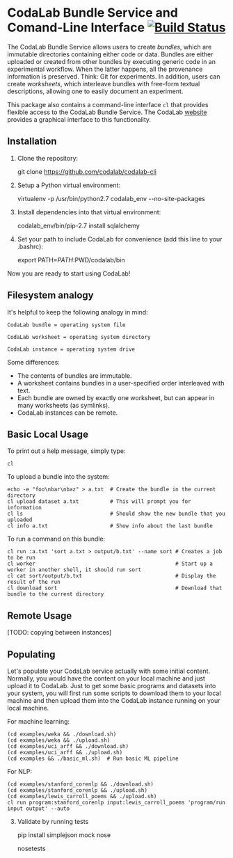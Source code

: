 # CodaLab Bundle Service and Comand-Line Interface [![Build Status](https://travis-ci.org/codalab/codalab-cli.png?branch=master)](https://travis-ci.org/codalab/codalab-cli)

The CodaLab Bundle Service allows users to create *bundles*, which are
immutable directories containing either code or data.  Bundles are either
uploaded or created from other bundles by executing generic code in an
experimental workflow.  When the latter happens, all the provenance information
is preserved.  Think: Git for experiments.  In addition, users can create
*worksheets*, which interleave bundles with free-form textual descriptions,
allowing one to easily document an experiment.

This package also contains a command-line interface `cl` that provides flexible
access to the CodaLab Bundle Service.  The CodaLab
[website](https://github.com/codalab/codalab) provides a graphical interface to
this functionality.

## Installation

1. Clone the repository:

    git clone https://github.com/codalab/codalab-cli

2. Setup a Python virtual environment:

    virtualenv -p /usr/bin/python2.7 codalab_env --no-site-packages

3. Install dependencies into that virtual environment:

    codalab_env/bin/pip-2.7 install sqlalchemy

4. Set your path to include CodaLab for convenience (add this line to your .bashrc):

    export PATH=$PATH:$PWD/codalab/bin

Now you are ready to start using CodaLab!

## Filesystem analogy

It's helpful to keep the following analogy in mind:

    CodaLab bundle = operating system file

    CodaLab worksheet = operating system directory

    CodaLab instance = operating system drive

Some differences:

- The contents of bundles are immutable.
- A worksheet contains bundles in a user-specified order interleaved with text.
- Each bundle are owned by exactly one worksheet, but can appear in many
  worksheets (as symlinks).
- CodaLab instances can be remote.

## Basic Local Usage

To print out a help message, simply type:

    cl
    
To upload a bundle into the system:

    echo -e "foo\nbar\nbaz" > a.txt  # Create the bundle in the current directory
    cl upload dataset a.txt          # This will prompt you for information
    cl ls                            # Should show the new bundle that you uploaded
    cl info a.txt                    # Show info about the last bundle

To run a command on this bundle:

    cl run :a.txt 'sort a.txt > output/b.txt' --name sort # Creates a job to be run
    cl worker                                             # Start up a worker in another shell, it should run sort
    cl cat sort/output/b.txt                              # Display the result of the run
    cl download sort                                      # Download that bundle to the current directory

## Remote Usage

[TODO: copying between instances]

## Populating 

Let's populate your CodaLab service actually with some initial content.
Normally, you would have the content on your local machine and just upload it
to CodaLab.  Just to get some basic programs and datasets into your system, you
will first run some scripts to download them to your local machine and then
upload them into the CodaLab instance running on your local machine.

For machine learning:

    (cd examples/weka && ./download.sh)
    (cd examples/weka && ./upload.sh)
    (cd examples/uci_arff && ./download.sh)
    (cd examples/uci_arff && ./upload.sh)
    (cd examples && ./basic_ml.sh)  # Run basic ML pipeline

For NLP:

    (cd examples/stanford_corenlp && ./download.sh)
    (cd examples/stanford_corenlp && ./upload.sh)
    (cd examples/lewis_carroll_poems && ./upload.sh)
    cl run program:stanford_corenlp input:lewis_carroll_poems 'program/run input output' --auto


3. Validate by running tests

    pip install simplejson mock nose
    
    nosetests

